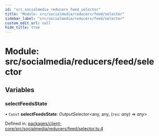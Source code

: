 ```yaml
---
id: "src_socialmedia_reducers_feed_selector"
title: "Module: src/socialmedia/reducers/feed/selector"
sidebar_label: "src/socialmedia/reducers/feed/selector"
custom_edit_url: null
hide_title: true
---
```


# Module: src/socialmedia/reducers/feed/selector

## Variables

### selectFeedsState

• `Const` **selectFeedsState**: *OutputSelector*<any, any, (`res`: *any*) => *any*\>

Defined in: [packages/client-core/src/socialmedia/reducers/feed/selector.ts:4](https://github.com/xr3ngine/xr3ngine/blob/77d12cea0/packages/client-core/src/socialmedia/reducers/feed/selector.ts#L4)
